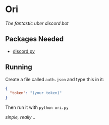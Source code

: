 # Ori

*The fantastic uber discord bot*

## Packages Needed

* [discord.py](https://discordpy.readthedocs.io)

## Running

Create a file called `auth.json` and type this in it:

```json
{
  "token": "(your token)"
}
```

Then run it with `python ori.py`

*sinple, really ..*

